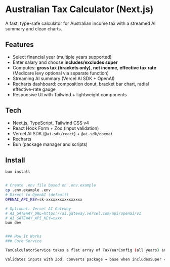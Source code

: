 # Australian Tax Calculator (Next.js)

A fast, type-safe calculator for Australian income tax with a streamed AI summary and clean charts.

## Features

- Select financial year (multiple years supported)
- Enter salary and choose **includes/excludes super**
- Computes: **gross tax (brackets only)**, **net income**, **effective tax rate** (Medicare levy optional via separate function)
- Streaming AI summary (Vercel AI SDK + OpenAI)
- Recharts dashboard: composition donut, bracket bar chart, radial effective-rate gauge
- Responsive UI with Tailwind + lightweight components

## Tech

- Next.js, TypeScript, Tailwind CSS v4
- React Hook Form + Zod (input validation)
- Vercel AI SDK (`@ai-sdk/react`) + `@ai-sdk/openai`
- Recharts
- Bun (package manager and scripts)

## Install

```bash
bun install


# Create .env file based on .env.example
cp .env.example .env
# Direct to OpenAI (default)
OPENAI_API_KEY=sk-xxxxxxxxxxxxxxxx

# Optional: Vercel AI Gateway
# AI_GATEWAY_URL=https://ai.gateway.vercel.com/api/openai/v1
# AI_GATEWAY_API_KEY=xxxx
bun dev


### How It Works
### Core Service

TaxCalculatorService takes a flat array of TaxYearConfig (all years) and user input.

Validates inputs with Zod, converts package → base when includesSuper = true, and calculates bracket tax with a pure computeBracketTax helper.

```
